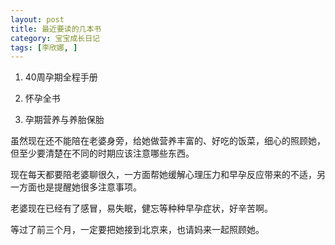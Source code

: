 ```yaml
---
layout: post
title: 最近要读的几本书
category: 宝宝成长日记
tags: [李欣娜, ]
---
```

1. 40周孕期全程手册

2. 怀孕全书

3. 孕期营养与养胎保胎

虽然现在还不能陪在老婆身旁，给她做营养丰富的、好吃的饭菜，细心的照顾她，但至少要清楚在不同的时期应该注意哪些东西。

现在每天都要陪老婆聊很久，一方面帮她缓解心理压力和早孕反应带来的不适，另一方面也是提醒她很多注意事项。

老婆现在已经有了感冒，易失眠，健忘等种种早孕症状，好辛苦啊。

等过了前三个月，一定要把她接到北京来，也请妈来一起照顾她。